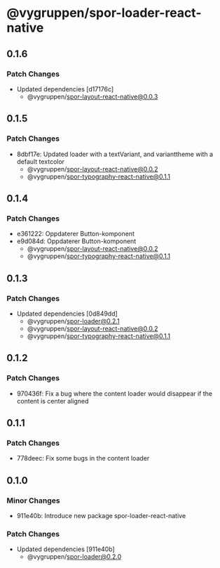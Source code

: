 # @vygruppen/spor-loader-react-native

## 0.1.6

### Patch Changes

- Updated dependencies [d17176c]
  - @vygruppen/spor-layout-react-native@0.0.3

## 0.1.5

### Patch Changes

- 8dbf17e: Updated loader with a textVariant, and varianttheme with a default textcolor
  - @vygruppen/spor-layout-react-native@0.0.2
  - @vygruppen/spor-typography-react-native@0.1.1

## 0.1.4

### Patch Changes

- e361222: Oppdaterer Button-komponent
- e9d084d: Oppdaterer Button-komponent
  - @vygruppen/spor-layout-react-native@0.0.2
  - @vygruppen/spor-typography-react-native@0.1.1

## 0.1.3

### Patch Changes

- Updated dependencies [0d849dd]
  - @vygruppen/spor-loader@0.2.1
  - @vygruppen/spor-layout-react-native@0.0.2
  - @vygruppen/spor-typography-react-native@0.1.1

## 0.1.2

### Patch Changes

- 970436f: Fix a bug where the content loader would disappear if the content is center aligned

## 0.1.1

### Patch Changes

- 778deec: Fix some bugs in the content loader

## 0.1.0

### Minor Changes

- 911e40b: Introduce new package spor-loader-react-native

### Patch Changes

- Updated dependencies [911e40b]
  - @vygruppen/spor-loader@0.2.0
